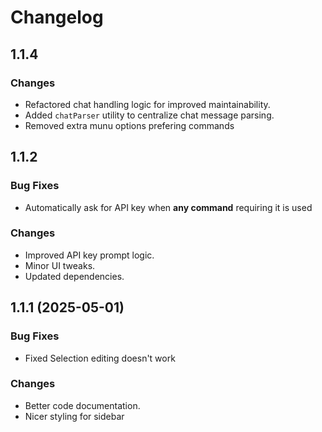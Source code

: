 # Changelog

## 1.1.4

### Changes

-   Refactored chat handling logic for improved maintainability.
-   Added `chatParser` utility to centralize chat message parsing.
-   Removed extra munu options prefering commands

## 1.1.2

### Bug Fixes

-   Automatically ask for API key when **any command** requiring it is used

### Changes

-   Improved API key prompt logic.
-   Minor UI tweaks.
-   Updated dependencies.

## 1.1.1 (2025-05-01)

### Bug Fixes

-   Fixed Selection editing doesn't work

### Changes

-   Better code documentation.
-   Nicer styling for sidebar
